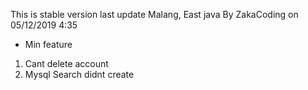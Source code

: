 This is stable version
last update Malang, East java By ZakaCoding on 05/12/2019 4:35

- Min feature
1) Cant delete account
2) Mysql Search didnt create